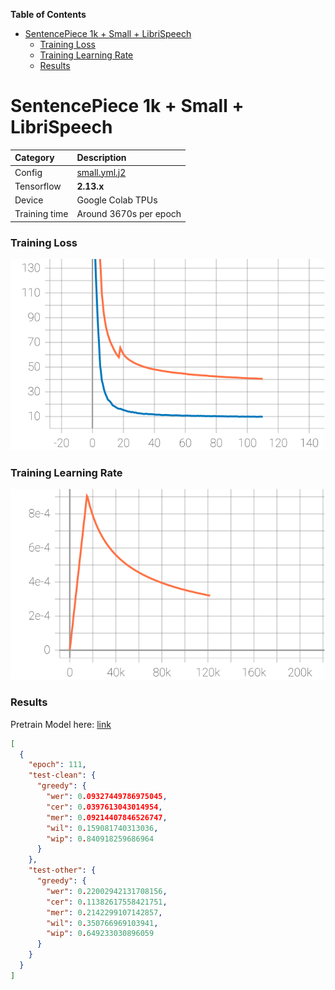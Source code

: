 **Table of Contents**
- [SentencePiece 1k + Small + LibriSpeech](#sentencepiece-1k--small--librispeech)
    - [Training Loss](#training-loss)
    - [Training Learning Rate](#training-learning-rate)
    - [Results](#results)


# SentencePiece 1k + Small + LibriSpeech


| Category      | Description                        |
| :------------ | :--------------------------------- |
| Config        | [small.yml.j2](../../small.yml.j2) |
| Tensorflow    | **2.13.x**                         |
| Device        | Google Colab TPUs                  |
| Training time | Around 3670s per epoch             |


### Training Loss

![Epoch Loss](./figs/sp1k-contextnet-small-epoch_loss.svg)

### Training Learning Rate

![Learning Rate](./figs/sp1k-contextnet-small-lr.svg)


### Results

Pretrain Model here: [link]()

```json
[
  {
    "epoch": 111,
    "test-clean": {
      "greedy": {
        "wer": 0.09327449786975045,
        "cer": 0.0397613043014954,
        "mer": 0.09214407846526747,
        "wil": 0.159081740313036,
        "wip": 0.840918259686964
      }
    },
    "test-other": {
      "greedy": {
        "wer": 0.22002942131708156,
        "cer": 0.11382617558421751,
        "mer": 0.2142299107142857,
        "wil": 0.350766969103941,
        "wip": 0.649233030896059
      }
    }
  }
]
```
